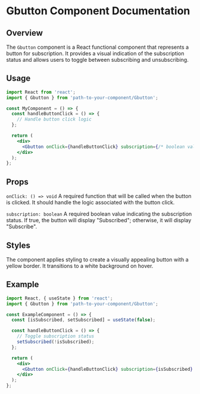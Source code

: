 # Gbutton Component Documentation

## Overview

The `Gbutton` component is a React functional component that represents a button for subscription. It provides a visual indication of the subscription status and allows users to toggle between subscribing and unsubscribing.

## Usage

```jsx
import React from 'react';
import { Gbutton } from 'path-to-your-component/Gbutton';

const MyComponent = () => {
  const handleButtonClick = () => {
    // Handle button click logic
  };

  return (
    <div>
      <Gbutton onClick={handleButtonClick} subscription={/* boolean value */} />
    </div>
  );
};
```

## Props
`onClick: () => void`
A required function that will be called when the button is clicked. It should handle the logic associated with the button click.

`subscription: boolean`
A required boolean value indicating the subscription status. If true, the button will display "Subscribed"; otherwise, it will display "Subscribe".

## Styles
The component applies styling to create a visually appealing button with a yellow border. It transitions to a white background on hover.

## Example 

```jsx
import React, { useState } from 'react';
import { Gbutton } from 'path-to-your-component/Gbutton';

const ExampleComponent = () => {
  const [isSubscribed, setSubscribed] = useState(false);

  const handleButtonClick = () => {
    // Toggle subscription status
    setSubscribed(!isSubscribed);
  };

  return (
    <div>
      <Gbutton onClick={handleButtonClick} subscription={isSubscribed} />
    </div>
  );
};
```
